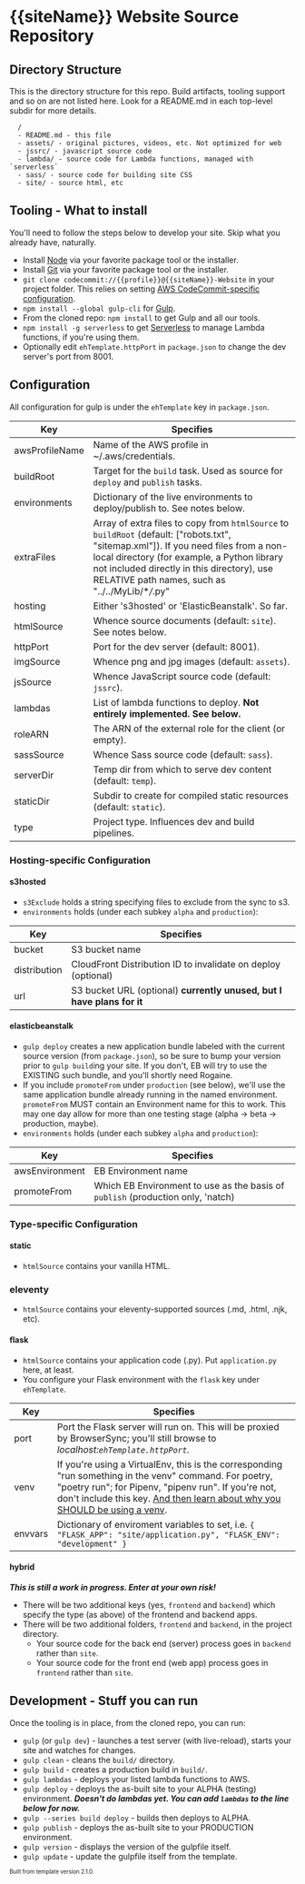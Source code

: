 # {{siteName}} Website Source Repository

## Directory Structure

This is the directory structure for this repo. Build artifacts, tooling support
and so on are not listed here. Look for a README.md in each top-level subdir for
more details.
```
  /
  - README.md - this file
  - assets/ - original pictures, videos, etc. Not optimized for web
  - jssrc/ - javascript source code
  - lambda/ - source code for Lambda functions, managed with `serverless`
  - sass/ - source code for building site CSS
  - site/ - source html, etc
```

## Tooling - What to install
You'll need to follow the steps below to develop your site. Skip what you
already have, naturally.
  * Install [Node](https://nodejs.org/en/download/) via your favorite package tool or the installer.
  * Install [Git](https://git-scm.com) via your favorite package tool or the installer.
  * `git clone codecommit://{{profile}}@{{siteName}}-Website` in your project folder. This relies on setting [AWS CodeCommit-specific configuration](https://docs.aws.amazon.com/codecommit/latest/userguide/cross-account.html).
  * `npm install --global gulp-cli` for [Gulp](https://gulpjs.com).
  * From the cloned repo: `npm install` to get Gulp and all our tools.
  * `npm install -g serverless` to get [Serverless](https://serverless.com) to manage Lambda functions, if you're using them.
  * Optionally edit `ehTemplate.httpPort` in `package.json` to change the dev server's port from 8001.

## Configuration
All configuration for gulp is under the `ehTemplate` key in `package.json`.

Key | Specifies
--- | ---------
awsProfileName | Name of the AWS profile in ~/.aws/credentials.
buildRoot | Target for the `build` task. Used as source for `deploy` and `publish` tasks.
environments | Dictionary of the live environments to deploy/publish to. See notes below.
extraFiles | Array of extra files to copy from `htmlSource` to `buildRoot` (default: ["robots.txt", "sitemap.xml"]). If you need files from a non-local directory (for example, a Python library not included directly in this directory), use RELATIVE path names, such as "../../MyLib/\**/*.py"
hosting | Either 's3hosted' or 'ElasticBeanstalk'. So far.
htmlSource | Whence source documents (default: `site`). See notes below.
httpPort | Port for the dev server (default: 8001).
imgSource | Whence png and jpg images (default: `assets`).
jsSource | Whence JavaScript source code (default: `jssrc`).
lambdas | List of lambda functions to deploy. **Not entirely implemented. See below.**
roleARN | The ARN of the external role for the client (or empty).
sassSource | Whence Sass source code (default: `sass`).
serverDir | Temp dir from which to serve dev content (default: `temp`).
staticDir | Subdir to create for compiled static resources (default: `static`).
type | Project type. Influences dev and build pipelines.

### Hosting-specific Configuration

#### s3hosted

* `s3Exclude` holds a string specifying files to exclude from the sync to s3.
* `environments` holds (under each subkey `alpha` and `production`):

Key | Specifies
--- | ---------
bucket | S3 bucket name
distribution | CloudFront Distribution ID to invalidate on deploy (optional)
url | S3 bucket URL (optional) **currently unused, but I have plans for it**

#### elasticbeanstalk

* `gulp deploy` creates a new application bundle labeled with the current source version (from `package.json`), so be sure to bump your version prior to `gulp build`ing your site. If you don't, EB will try to use the EXISTING such bundle, and you'll shortly need Rogaine.
* If you include `promoteFrom` under `production` (see below), we'll use the same application bundle already running in the named environment. `promoteFrom` MUST contain an Environment name for this to work. This may one day allow for more than one testing stage (alpha -> beta -> production, maybe).
* `environments` holds (under each subkey `alpha` and `production`):

Key | Specifies
--- | ---------
awsEnvironment | EB Environment name
promoteFrom | Which EB Environment to use as the basis of `publish` (production only, 'natch)


### Type-specific Configuration

#### static
* `htmlSource` contains your vanilla HTML.

### eleventy
* `htmlSource` contains your eleventy-supported sources (.md, .html, .njk, etc).

#### flask
* `htmlSource` contains your application code (.py). Put `application.py` here, at least.
* You configure your Flask environment with the `flask` key under `ehTemplate`.

Key | Specifies
--- | ---------
port | Port the Flask server will run on. This will be proxied by BrowserSync; you'll still browse to _localhost:`ehTemplate.httpPort`._
venv | If you're using a VirtualEnv, this is the corresponding "run something in the venv" command. For poetry, "poetry run"; for Pipenv, "pipenv run". If you're not, don't include this key. [And then learn about why you SHOULD be using a venv](https://realpython.com/python-virtual-environments-a-primer/#why-the-need-for-virtual-environments).
envvars | Dictionary of enviroment variables to set, i.e. `{ "FLASK_APP": "site/application.py", "FLASK_ENV": "development" }`

#### hybrid

**_This is still a work in progress. Enter at your own risk!_**

* There will be two additional keys (yes, `frontend` and `backend`) which specify the type (as above) of the frontend and backend apps.
* There will be two additional folders, `frontend` and `backend`, in the project directory.
  * Your source code for the back end (server) process goes in `backend` rather than `site`.
  * Your source code for the front end (web app) process goes in `frontend` rather than `site`.

## Development - Stuff you can run
Once the tooling is in place, from the cloned repo, you can run:
  * `gulp` (or `gulp dev`) - launches a test server (with live-reload), starts your site and watches for changes.
  * `gulp clean` - cleans the `build/` directory.
  * `gulp build` - creates a production build in `build/`.
  * `gulp lambdas` - deploys your listed lambda functions to AWS.
  * `gulp deploy` - deploys the as-built site to your ALPHA (testing) environment. **_Doesn't do lambdas yet. You can add `lambdas` to the line below for now._**
  * `gulp --series build deploy` - builds then deploys to ALPHA.
  * `gulp publish` - deploys the as-built site to your PRODUCTION environment.
  * `gulp version` - displays the version of the gulpfile itself.
  * `gulp update` - update the gulpfile itself from the template.

<sub><sup>
Built from template version 2.1.0.
</sub></sup>
